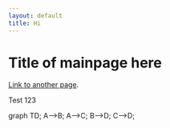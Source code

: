 ```yaml
---
layout: default
title: Hi
---
```


# Title of mainpage here

[Link to another page](./page2.md).

Test 123


<div class="mermaid"> graph TD; A-->B; A-->C; B-->D; C-->D; </div>
